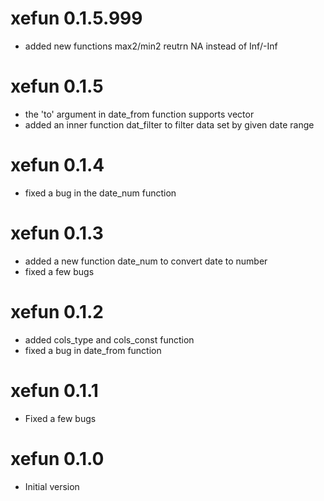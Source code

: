 # xefun 0.1.5.999 

* added new functions max2/min2 reutrn NA instead of Inf/-Inf

# xefun 0.1.5 

* the 'to' argument in date_from function supports vector
* added an inner function dat_filter to filter data set by given date range

# xefun 0.1.4

* fixed a bug in the date_num function

# xefun 0.1.3

* added a new function date_num to convert date to number
* fixed a few bugs 

# xefun 0.1.2

* added cols_type and cols_const function
* fixed a bug in date_from function

# xefun 0.1.1

* Fixed a few bugs

# xefun 0.1.0

* Initial version

